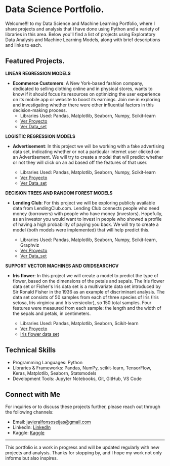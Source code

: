 # Data Science Portfolio.

Welcome!!! to my Data Science and Machine Learning Portfolio, where I share projects and analysis that I have done using Python and a variety of libraries in this area. Below you'll find a list of projects using Exploratory Data Analysis and Machine Learning Models, along with brief descriptions and links to each.

## Featured Projects.


**LINEAR REGRESSION MODELS**

- **Ecommerce Customers**: A New York-based fashion company, dedicated to selling clothing online and in physical stores, wants to know if it should focus its resources on optimizing the user experience on its mobile app or website to boost its earnings. Join me in exploring and investigating whether there were other influential factors in this decision-making process.
  - Libraries Used: Pandas, Matplotlib, Seaborn, Numpy, Scikit-learn
  - [Ver Proyecto](/Linear-Regression-Models/Ecommerce_service.ipynb)
  - [Ver Data_set](/Linear-Regression-Models/Ecommerce%20Customers.csv)

 
**LOGISTIC REGRESSION MODELS**

- **Advertisement**: In this project we will be working with a fake advertising data set, indicating whether or not a particular internet user clicked on an Advertisement. We will try to create a model that will predict whether or not they will click on an ad based off the features of that user.
  
  - Libraries Used: Pandas, Matplotlib, Seaborn, Numpy, Scikit-learn
  - [Ver Proyecto](/Logistic-Regression-Models/Advertisement%20LRP.ipynb)
  - [Ver Data_set](/Logistic-Regression-Models/advertising.csv)



**DECISION TREES AND RANDOM FOREST MODELS**

- **Lending Club**: For this project we will be exploring publicly available data from LendingClub.com. Lending Club connects people who need money (borrowers) with people who have money (investors). Hopefully, as an investor you would want to invest in people who showed a profile of having a high probability of paying you back. We will try to create a model (both models were implemented) that will help predict this. 
  
  - Libraries Used: Pandas, Matplotlib, Seaborn, Numpy, Scikit-learn, Graphviz
  - [Ver Proyecto](/DecisionTrees-and-RandomForest-Models/Lending_Club.ipynb)
  - [Ver Data_set](/DecisionTrees-and-RandomForest-Models/loan_data.csv)


**SUPPORT VECTOR MACHINES AND GRIDSEARCHCV**

- **Iris flower**: In this project we will create a model to predict the type of flower, based on the dimensions of the petals and sepals. The Iris flower data set or Fisher's Iris data set is a multivariate data set introduced by Sir Ronald Fisher in the 1936 as an example of discriminant analysis. The data set consists of 50 samples from each of three species of Iris (Iris setosa, Iris virginica and Iris versicolor), so 150 total samples. Four features were measured from each sample: the length and the width of the sepals and petals, in centimeters.
  
  - Libraries Used: Pandas, Matplotlib, Seaborn, Scikit-learn
  - [Ver Proyecto](/Support-Vector-Machines-and-GridSearchCV/Iris_flower.ipynb)
  - [Iris flower data set](http://en.wikipedia.org/wiki/Iris_flower_data_set)



## Technical Skills

- Programming Languages: Python
- Libraries & Frameworks: Pandas, NumPy, scikit-learn, TensorFlow, Keras, Matplotlib, Seaborn, Statsmodels
- Development Tools: Jupyter Notebooks, Git, GitHub, VS Code

## Connect with Me

For inquiries or to discuss these projects further, please reach out through the following channels:

- Email: [javieralfonsoseijas@gmail.com](mailto:javieralfonsoseijas@gmail.com)
- LinkedIn: [LinkedIn](https://www.linkedin.com/in/javieralfonsoseijas)
- Kaggle: [Kaggle](https://www.kaggle.com/javieralfonsoseijas)

---

This portfolio is a work in progress and will be updated regularly with new projects and analysis. Thanks for stopping by, and I hope my work not only informs but also inspires.

